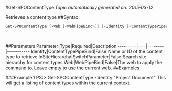 #Get-SPOContentType
*Topic automatically generated on: 2015-03-12*

Retrieves a content type
##Syntax
```powershell
Get-SPOContentType [-Web [<WebPipeBind>]] [-Identity [<ContentTypePipeBind>]] [-InSiteHierarchy [<SwitchParameter>]]
```
&nbsp;

##Parameters
Parameter|Type|Required|Description
---------|----|--------|-----------
Identity|ContentTypePipeBind|False|Name or ID of the content type to retrieve
InSiteHierarchy|SwitchParameter|False|Search site hierarchy for content types
Web|WebPipeBind|False|The web to apply the command to. Leave empty to use the current web.
##Examples

###Example 1
    PS:> Get-SPOContentType -Identity "Project Document"
This will get a listing of content types within the current context
